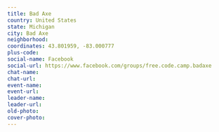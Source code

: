 ```yaml
---
title: Bad Axe
country: United States
state: Michigan
city: Bad Axe
neighborhood: 
coordinates: 43.801959, -83.000777
plus-code:
social-name: Facebook
social-url: https://www.facebook.com/groups/free.code.camp.badaxe
chat-name:
chat-url:
event-name:
event-url:
leader-name:
leader-url:
old-photo: 
cover-photo:
---
```

